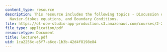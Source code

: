 ```yaml
---
content_type: resource
description: This resource includes the following topics - Discussion on viscous stresses,
  Navier-Stokes equations, and Boundary Conditions.
file: https://ol-ocw-studio-app-production.s3.amazonaws.com/courses/2-20-marine-hydrodynamics-13-021-spring-2005/1ca2256ce5f7a6ce1b3b42d4f8198e84_lecture4.pdf
file_type: application/pdf
resourcetype: Document
title: lecture4.pdf
uid: 1ca2256c-e5f7-a6ce-1b3b-42d4f8198e84
---
```

